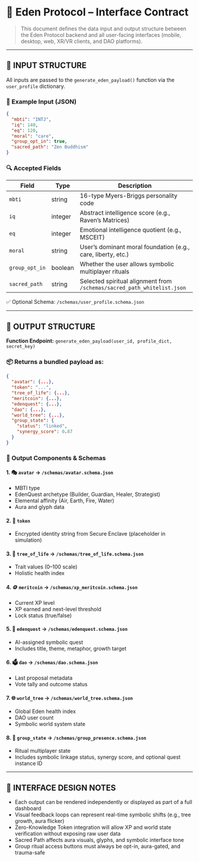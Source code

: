 # 🧩 Eden Protocol – Interface Contract

> This document defines the data input and output structure between the Eden Protocol backend and all user-facing interfaces (mobile, desktop, web, XR/VR clients, and DAO platforms).

---

## 🔽 INPUT STRUCTURE  
All inputs are passed to the `generate_eden_payload()` function via the `user_profile` dictionary.

### 📜 Example Input (JSON)
```json
{
  "mbti": "INTJ",
  "iq": 140,
  "eq": 120,
  "moral": "care",
  "group_opt_in": true,
  "sacred_path": "Zen Buddhism"
}
```

### 🔍 Accepted Fields

| Field           | Type     | Description                                                                 |
|----------------|----------|-----------------------------------------------------------------------------|
| `mbti`          | string   | 16-type Myers-Briggs personality code                                       |
| `iq`            | integer  | Abstract intelligence score (e.g., Raven’s Matrices)                        |
| `eq`            | integer  | Emotional intelligence quotient (e.g., MSCEIT)                              |
| `moral`         | string   | User’s dominant moral foundation (e.g., care, liberty, etc.)                |
| `group_opt_in`  | boolean  | Whether the user allows symbolic multiplayer rituals                        |
| `sacred_path`   | string   | Selected spiritual alignment from `/schemas/sacred_path_whitelist.json`     |

✅ Optional Schema: `/schemas/user_profile.schema.json`

---

## 🔼 OUTPUT STRUCTURE

**Function Endpoint:** `generate_eden_payload(user_id, profile_dict, secret_key)`

### 📦 Returns a bundled payload as:
```json
{
  "avatar": {...},
  "token": "...",
  "tree_of_life": {...},
  "meritcoin": {...},
  "edenquest": {...},
  "dao": {...},
  "world_tree": {...},
  "group_state": {
    "status": "linked",
    "synergy_score": 0.87
  }
}
```

### 📂 Output Components & Schemas

#### 1. 🎭 `avatar` → `/schemas/avatar.schema.json`
- MBTI type  
- EdenQuest archetype (Builder, Guardian, Healer, Strategist)  
- Elemental affinity (Air, Earth, Fire, Water)  
- Aura and glyph data

#### 2. 🔐 `token`
- Encrypted identity string from Secure Enclave (placeholder in simulation)

#### 3. 🌿 `tree_of_life` → `/schemas/tree_of_life.schema.json`
- Trait values (0–100 scale)  
- Holistic health index

#### 4. 🪙 `meritcoin` → `/schemas/xp_meritcoin.schema.json`
- Current XP level  
- XP earned and next-level threshold  
- Lock status (true/false)

#### 5. 🧠 `edenquest` → `/schemas/edenquest.schema.json`
- AI-assigned symbolic quest  
- Includes title, theme, metaphor, growth target

#### 6. 🗳️ `dao` → `/schemas/dao.schema.json`
- Last proposal metadata  
- Vote tally and outcome status

#### 7. 🌐 `world_tree` → `/schemas/world_tree.schema.json`
- Global Eden health index  
- DAO user count  
- Symbolic world system state

#### 8. 🔗 `group_state` → `/schemas/group_presence.schema.json`
- Ritual multiplayer state  
- Includes symbolic linkage status, synergy score, and optional quest instance ID

---

## 🧭 INTERFACE DESIGN NOTES

- Each output can be rendered independently or displayed as part of a full dashboard  
- Visual feedback loops can represent real-time symbolic shifts (e.g., tree growth, aura flicker)  
- Zero-Knowledge Token integration will allow XP and world state verification without exposing raw user data  
- Sacred Path affects aura visuals, glyphs, and symbolic interface tone  
- Group ritual access buttons must always be opt-in, aura-gated, and trauma-safe
